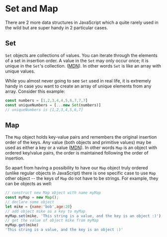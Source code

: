 # Set and Map 

There are 2 more data structures in JavaScript which a quite rarely used in the wild but are super handy in 2 particular cases.

## Set

`Set` objects are collections of values. You can iterate through the elements of a set in insertion order. A value in the `Set` may only occur once; it is unique in the `Set`'s collection. ([MDN](https://developer.mozilla.org/en-US/docs/Web/JavaScript/Reference/Global_Objects/Set)). In other words `Set` is like an array with unique values.

While you almost never going to see `Set` used in real life, it is extremely handy in case you want to create an array of unique elements from any array. Consider this example:

```javascript
const numbers = [1,2,3,4,4,5,6,7,7,7]
const uniqueNumbers = [...new Set(numbers)]
// uniqueNumbers is [1,2,3,4,5,6,7]
```

## Map

The `Map` object holds key-value pairs and remembers the original insertion order of the keys. Any value (both objects and primitive values) may be used as either a key or a value ([MDN](https://developer.mozilla.org/en-US/docs/Web/JavaScript/Reference/Global_Objects/Map)). In other words `Map` is an object with ordered key/value pairs, the order is maintained following the order of insertion. 

So apart from having a possibility to have our `Map` object truly ordered (unlike regular objects in JavaScript) there is one specific case to use `Map` other object -- the keys of `Map` do not  have to be strings. For example, they can be objects as well:

```javascript
// construct new Map object with name myMap
const myMap = new Map();
// declare some object
let mike = {name:'bob',age:20}
// add object mike as a key to myMap
myMap.set(mike, 'This string is a value, and the key is an object :)');
// get the value of object mike from myMap
myMap.get(mike)
'This string is a value, and the key is an object :)'
```
